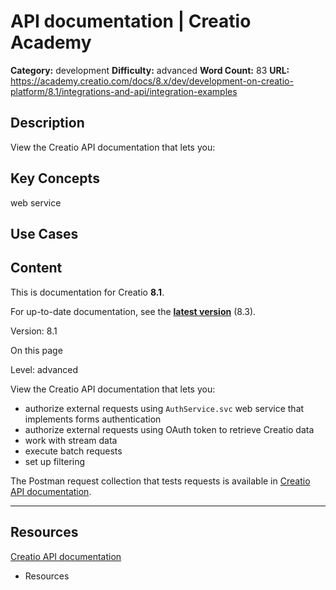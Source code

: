 # API documentation | Creatio Academy

**Category:** development **Difficulty:** advanced **Word Count:** 83 **URL:**
https://academy.creatio.com/docs/8.x/dev/development-on-creatio-platform/8.1/integrations-and-api/integration-examples

## Description

View the Creatio API documentation that lets you:

## Key Concepts

web service

## Use Cases

## Content

This is documentation for Creatio **8.1**.

For up-to-date documentation, see the
**[latest version](/docs/8.x/dev/development-on-creatio-platform/integrations-and-api/integration-examples)**
(8.3).

Version: 8.1

On this page

Level: advanced

View the Creatio API documentation that lets you:

- authorize external requests using `AuthService.svc` web service that
  implements forms authentication
- authorize external requests using OAuth token to retrieve Creatio data
- work with stream data
- execute batch requests
- set up filtering

The Postman request collection that tests requests is available in
[Creatio API documentation](https://documenter.getpostman.com/view/10204500/SztHX5Qb?version=latest#0e2dd1ce-1a5d-4870-bb0b-c0cc2eb25a31).

---

## Resources​

[Creatio API documentation](https://documenter.getpostman.com/view/10204500/SztHX5Qb?version=latest)

- Resources
